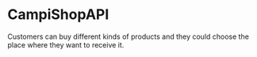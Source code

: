 # CampiShopAPI
Customers can buy different kinds of products and they could choose the place where they want to receive it.
